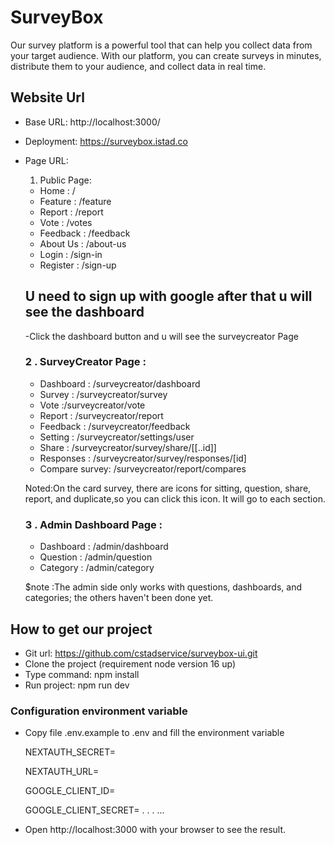 # SurveyBox

Our survey platform is a powerful tool that can help you collect data from your target audience. With our platform, you can create surveys in minutes, distribute them to your audience, and collect data in real time.

## Website Url
- Base URL: http://localhost:3000/
- Deployment: https://surveybox.istad.co
- Page URL:
    1. Public Page:
    - Home : /
    - Feature : /feature
    - Report : /report
    - Vote : /votes
    - Feedback : /feedback
    - About Us : /about-us
    - Login : /sign-in
    - Register : /sign-up

  ## U need to sign up with google after that u will see the    dashboard
  -Click the dashboard button and u will see the surveycreator Page

  ### 2 . SurveyCreator Page :
    - Dashboard : /surveycreator/dashboard
    - Survey : /surveycreator/survey
    - Vote :/surveycreator/vote
    - Report : /surveycreator/report
    - Feedback : /surveycreator/feedback
    - Setting : /surveycreator/settings/user
    - Share :  /surveycreator/survey/share/[[..id]]
    - Responses :  /surveycreator/survey/responses/[id]
    - Compare survey: /surveycreator/report/compares
  
  Noted:On the card survey, there are icons for sitting, question, share, report, and duplicate,so you can click this icon. It will go to each section.

    ### 3 . Admin Dashboard Page :
    - Dashboard : /admin/dashboard
    - Question : /admin/question
    - Category  : /admin/category

    $note :The admin side only works with questions, dashboards, and categories; the others haven't been done yet.


## How to get our project
- Git url: https://github.com/cstadservice/surveybox-ui.git
- Clone the project (requirement node version 16 up)
- Type command: npm install
- Run project: npm run dev
### Configuration environment variable
- Copy file .env.example to .env and fill the environment variable

  NEXTAUTH_SECRET=

  NEXTAUTH_URL=

  GOOGLE_CLIENT_ID=

  GOOGLE_CLIENT_SECRET=
  .
  .
  .
  ...
- Open http://localhost:3000 with your browser to see the result.
